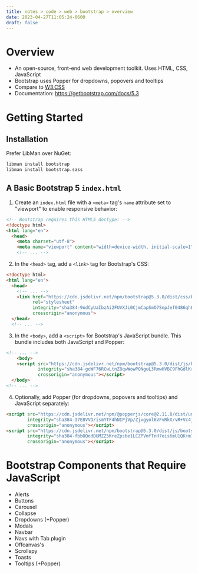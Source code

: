 ```yaml
---
title: notes > code > web > bootstrap > overview
date: 2023-04-27T11:05:24-0600
draft: false
---
```


# Overview
- An open-source, front-end web development toolkit.  Uses HTML, CSS, JavaScript
- Bootstrap uses Popper for dropdowns, popovers and tooltips
- Compare to [W3.CSS](../../css/w3-css/overview/index.md)
- Documentation: https://getbootstrap.com/docs/5.3  

# Getting Started
## Installation
Prefer LibMan over NuGet:  
```sh
libman install bootstrap
libman install bootstrap.sass
```

## A Basic Bootstrap 5 `index.html`
1. Create an `index.html` file with a `<meta>` tag's `name` attribute set to "viewport" to enable responsive behavior:
```html
<!-- Bootstrap requires this HTML5 doctype: -->
<!doctype html>
<html lang="en">
  <head>
    <meta charset="utf-8">
    <meta name="viewport" content="width=device-width, initial-scale=1">
    <!-- ... -->
```
2. In the `<head>` tag, add a `<link>` tag for Bootstrap's CSS:
```html
<!doctype html>
<html lang="en">
  <head>
    <!-- ... -->
    <link href="https://cdn.jsdelivr.net/npm/bootstrap@5.3.0/dist/css/bootstrap.min.css" 
          rel="stylesheet" 
          integrity="sha384-9ndCyUaIbzAi2FUVXJi0CjmCapSmO7SnpJef0486qhLnuZ2cdeRhO02iuK6FUUVM" 
          crossorigin="anonymous">
  </head>
  <!-- ... -->
```
3. In the `<body>`, add a `<script>` for Bootstrap's JavaScript bundle.  This bundle includes both JavaScript and Popper:
```html
<!-- ... -->
    <body>
    <script src="https://cdn.jsdelivr.net/npm/bootstrap@5.3.0/dist/js/bootstrap.bundle.min.js" 
            integrity="sha384-geWF76RCwLtnZ8qwWowPQNguL3RmwHVBC9FhGdlKrxdiJJigb/j/68SIy3Te4Bkz" 
            crossorigin="anonymous"></script>
  </body>
<!-- ... -->
```
4. Optionally, add Popper (for dropdowns, popovers and tooltips) and JavaScript separately:
```html
<script src="https://cdn.jsdelivr.net/npm/@popperjs/core@2.11.8/dist/umd/popper.min.js" 
        integrity="sha384-I7E8VVD/ismYTF4hNIPjVp/Zjvgyol6VFvRkX/vR+Vc4jQkC+hVqc2pM8ODewa9r" 
        crossorigin="anonymous"></script>
<script src="https://cdn.jsdelivr.net/npm/bootstrap@5.3.0/dist/js/bootstrap.min.js" 
        integrity="sha384-fbbOQedDUMZZ5KreZpsbe1LCZPVmfTnH7ois6mU1QK+m14rQ1l2bGBq41eYeM/fS" 
        crossorigin="anonymous"></script>
```

# Bootstrap Components that Require JavaScript
- Alerts
- Buttons
- Carousel
- Collapse
- Dropdowns (+Popper)
- Modals
- Navbar
- Navs with Tab plugin
- Offcanvas's
- Scrollspy
- Toasts
- Tooltips (+Popper)
